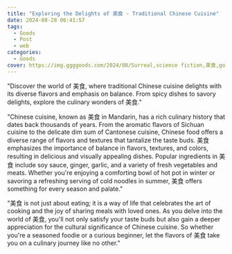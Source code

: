 ```yaml
---
title: "Exploring the Delights of 美食 - Traditional Chinese Cuisine"
date: 2024-08-28 06:41:57
tags:
  - Goods
  - Post
  - web
categories:
  - Goods
cover: https://img.ggggoods.com/2024/08/Surreal,science fiction,美食,gourmet food,technology,tech,diagrams,renderings,colors_20240830_00001_.png
---
```


"Discover the world of 美食, where traditional Chinese cuisine delights with its diverse flavors and emphasis on balance. From spicy dishes to savory delights, explore the culinary wonders of 美食."

"Chinese cuisine, known as 美食 in Mandarin, has a rich culinary history that dates back thousands of years. From the aromatic flavors of Sichuan cuisine to the delicate dim sum of Cantonese cuisine, Chinese food offers a diverse range of flavors and textures that tantalize the taste buds. 美食 emphasizes the importance of balance in flavors, textures, and colors, resulting in delicious and visually appealing dishes. Popular ingredients in 美食 include soy sauce, ginger, garlic, and a variety of fresh vegetables and meats. Whether you're enjoying a comforting bowl of hot pot in winter or savoring a refreshing serving of cold noodles in summer, 美食 offers something for every season and palate."

"美食 is not just about eating; it is a way of life that celebrates the art of cooking and the joy of sharing meals with loved ones. As you delve into the world of 美食, you'll not only satisfy your taste buds but also gain a deeper appreciation for the cultural significance of Chinese cuisine. So whether you're a seasoned foodie or a curious beginner, let the flavors of 美食 take you on a culinary journey like no other."
